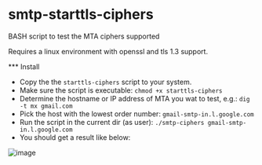 # smtp-starttls-ciphers
BASH script to test the MTA ciphers supported

Requires a linux environment with openssl and tls 1.3 support.


*** Install
- Copy the the `starttls-ciphers` script to your system.
- Make sure the script is executable: `chmod +x starttls-ciphers`
- Determine the hostname or IP address of MTA you wat to test, e.g.: `dig -t mx gmail.com`
- Pick the host with the lowest order number: `gmail-smtp-in.l.google.com`
- Run the script in the current dir (as user): `./smtp-ciphers gmail-smtp-in.l.google.com`
- You should get a result like below:

![image](https://user-images.githubusercontent.com/7188918/131850223-0a237cc9-b7a5-46cd-9a98-f3e8c66be8b1.png)

